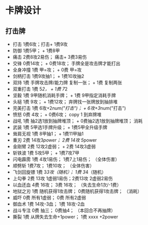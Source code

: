# 卡牌设计

## 打击牌
- 打击      1费6攻；打击+ 1费9攻
- 防御      1费5甲； + 1费8甲
- 痛击      2费8攻2易伤； 痛击+ 3费3易伤
- 交锋      0费14攻；  + 0费18攻；  手牌全是攻击牌才能打出
- 全身冲撞  1费 甲=攻； + 0费 甲=攻
- 剑柄打击  1费9攻抽1； + 1费10攻抽2
- 双持      1费 手牌攻击牌/能力牌 复制一张； + 1费 复制两张
- 双重打击  1费 5*2， + 1费 7*2
- 坚毅      1费 9甲随机消耗手牌； + 1费 9甲指定消耗手牌
- 头槌      1费 9攻； + 1费12攻； 弃牌找一张牌放到抽排堆
- 完美打击  1费 6攻+2*num("打击")； + 6攻+3*num("打击")
- 愤怒      0费 4攻； + 0费6攻；  copy 1 到弃牌堆
- 战吼      1费 抽2选1放到抽牌堆顶； + 0费抽2选1放到抽牌堆顶； 消耗
- 武装      1费 5甲选1手牌升级； + 1费5甲全升级手牌
- 耸肩无视  1费 8甲抽1； + 1费11甲抽1
- 重刃      2费 14攻3*power； 2费 14攻 5*power
- 金刚臂    2费 12攻2虚弱； + 2费 14攻3虚弱
- 斩铁波    1费 5攻5甲； + 1费7攻7甲
- 闪电霹雳  1费 4攻1易伤； 1费7上1易伤； （全体伤害）
- 顺劈斩    1费7攻； 1费10攻； （全体伤害）
- 飞剑回旋镖 1费 3*3攻（随机）； 1费 3*4（随机）
- 上勾拳    2费 13攻 1虚弱1易伤；2费13攻 2虚弱2易伤
- 以血还血  4费 16攻； 3费 16攻；   （失去生命1次/-1费）
- 地狱之刃  1费 随机获得1攻击牌； 0费随机获得1攻击牌；  （消耗）
- 威吓      0费 所有1虚弱； 0费 所有2虚弱
- 御血术    1费 14攻-3血； 1费 18攻-2血
- 战斗专注  0费 抽三； 0费抽4；  （本回合不再抽牌）
- 撕裂      1费 从牌失去生命+1power； 1费 xxxx +2power